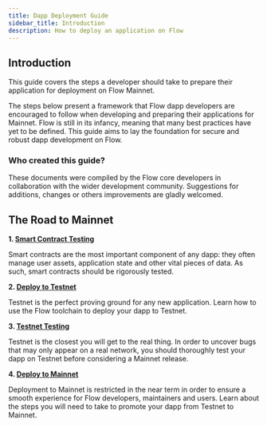 ```yaml
---
title: Dapp Deployment Guide
sidebar_title: Introduction
description: How to deploy an application on Flow
---
```


## Introduction

This guide covers the steps a developer should take to prepare their application for deployment
on Flow Mainnet.

The steps below present a framework that Flow dapp developers are encouraged to follow
when developing and preparing their applications for Mainnet. 
Flow is still in its infancy, meaning that many best practices have yet to be defined. 
This guide aims to lay the foundation for secure and robust dapp development on Flow.

### Who created this guide?

These documents were compiled by the Flow core developers in collaboration with the wider development community. 
Suggestions for additions, changes or others improvements are gladly welcomed.

## The Road to Mainnet

**1. [Smart Contract Testing](./contract-testing)**

Smart contracts are the most important component of any dapp: 
they often manage user assets, application state and other vital pieces of data.
As such, smart contracts should be rigorously tested.

**2. [Deploy to Testnet](./testnet-deployment)**

Testnet is the perfect proving ground for any new application.
Learn how to use the Flow toolchain to deploy your dapp to Testnet.

**3. [Testnet Testing](./testnet-testing)**

Testnet is the closest you will get to the real thing.
In order to uncover bugs that may only appear on a real network,
you should thoroughly test your dapp on Testnet before considering a Mainnet release.

**4. [Deploy to Mainnet](./mainnet-deployment)**

Deployment to Mainnet is restricted in the near term in order to ensure
a smooth experience for Flow developers, maintainers and users.
Learn about the steps you will need to take to promote your dapp from Testnet to Mainnet.
